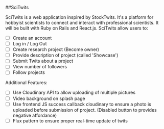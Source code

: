 ##SciTwits

SciTwits is a web application inspired by StockTwits.  It's a platform for
hobbyist scientists to connect and interact with professional scientists. It
will be built with Ruby on Rails and React.js.  SciTwits allow users to:

- [ ] Create an account
- [ ] Log in / Log Out
- [ ] Create research project (Become owner)
- [ ] Provide description of project (called 'Showcase')
- [ ] Submit Twits about a project
- [ ] View number of followers
- [ ] Follow projects

Additional Features:
- [ ] Use Cloudinary API to allow uploading of multiple pictures
- [ ] Video background on splash page
- [ ] Use frontend JS success callback cloudinary to ensure a photo is uploaded before submission of project. (Disabled button to provides negative affordance)
- [ ] Flux pattern to ensure proper real-time update of twits
